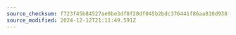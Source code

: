 ```yaml
---
source_checksum: f723f45b84527ae0be3df8f20df045b2bdc376441f86aa810d938f19300979f5
source_modified: 2024-12-12T21:11:49.591Z
---
```



